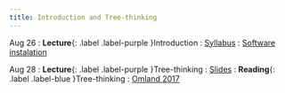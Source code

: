 ```yaml
---
title: Introduction and Tree-thinking
---
```


Aug 26
: **Lecture**{: .label .label-purple }Introduction
  : [Syllabus](#)
: [Software instalation](./BIO508-Evolution/practicals/software.md)

Aug 28
: **Lecture**{: .label .label-purple }Tree-thinking
  : [Slides](#)
: **Reading**{: .label .label-blue }Tree-thinking
    : [Omland 2017 ](https://roszenil.github.io/BIO508-Evolution/reads/Omland_2017_InterpretationPhylo.pdf)

